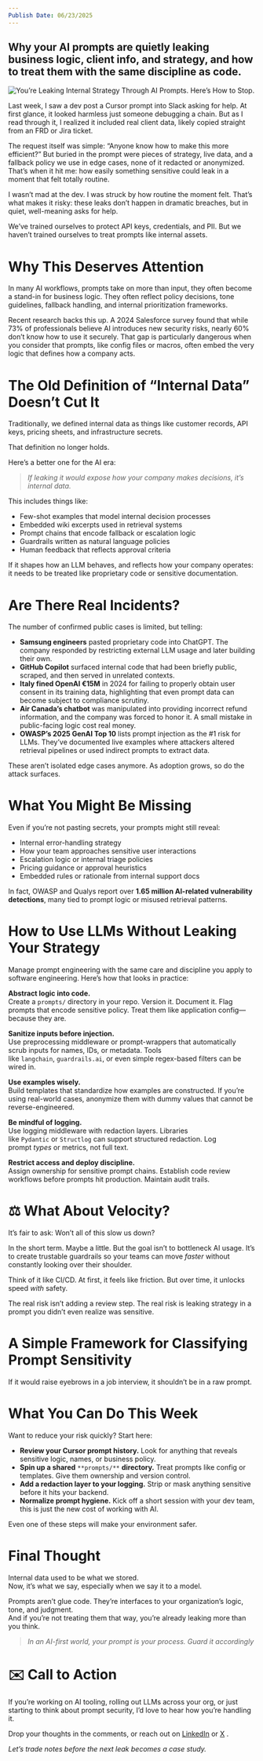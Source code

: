 ```yaml
---
Publish Date: 06/23/2025
---
```

## Why your AI prompts are quietly leaking business logic, client info, and strategy, and how to treat them with the same discipline as code.

![You’re Leaking Internal Strategy Through AI Prompts. Here’s How to Stop.](YoureLeakingInternalStrategyThroughAIPrompts.webp)

Last week, I saw a dev post a Cursor prompt into Slack asking for help. At first glance, it looked harmless just someone debugging a chain. But as I read through it, I realized it included real client data, likely copied straight from an FRD or Jira ticket.

The request itself was simple: “Anyone know how to make this more efficient?” But buried in the prompt were pieces of strategy, live data, and a fallback policy we use in edge cases, none of it redacted or anonymized. That’s when it hit me: how easily something sensitive could leak in a moment that felt totally routine.

I wasn’t mad at the dev. I was struck by how routine the moment felt. That’s what makes it risky: these leaks don’t happen in dramatic breaches, but in quiet, well-meaning asks for help.

We’ve trained ourselves to protect API keys, credentials, and PII. But we haven’t trained ourselves to treat prompts like internal assets.

# Why This Deserves Attention

In many AI workflows, prompts take on more than input, they often become a stand-in for business logic. They often reflect policy decisions, tone guidelines, fallback handling, and internal prioritization frameworks.

Recent research backs this up. A 2024 Salesforce survey found that while 73% of professionals believe AI introduces new security risks, nearly 60% don’t know how to use it securely. That gap is particularly dangerous when you consider that prompts, like config files or macros, often embed the very logic that defines how a company acts.

# The Old Definition of “Internal Data” Doesn’t Cut It

Traditionally, we defined internal data as things like customer records, API keys, pricing sheets, and infrastructure secrets.

That definition no longer holds.

Here’s a better one for the AI era:

> _If leaking it would expose how your company makes decisions, it’s internal data._

This includes things like:

- Few-shot examples that model internal decision processes
- Embedded wiki excerpts used in retrieval systems
- Prompt chains that encode fallback or escalation logic
- Guardrails written as natural language policies
- Human feedback that reflects approval criteria

If it shapes how an LLM behaves, and reflects how your company operates: it needs to be treated like proprietary code or sensitive documentation.

# Are There Real Incidents?

The number of confirmed public cases is limited, but telling:

- **Samsung engineers** pasted proprietary code into ChatGPT. The company responded by restricting external LLM usage and later building their own.
- **GitHub Copilot** surfaced internal code that had been briefly public, scraped, and then served in unrelated contexts.
- **Italy fined OpenAI €15M** in 2024 for failing to properly obtain user consent in its training data, highlighting that even prompt data can become subject to compliance scrutiny.
- **Air Canada’s chatbot** was manipulated into providing incorrect refund information, and the company was forced to honor it. A small mistake in public-facing logic cost real money.
- **OWASP’s 2025 GenAI Top 10** lists prompt injection as the #1 risk for LLMs. They’ve documented live examples where attackers altered retrieval pipelines or used indirect prompts to extract data.

These aren’t isolated edge cases anymore. As adoption grows, so do the attack surfaces.

# What You Might Be Missing

Even if you’re not pasting secrets, your prompts might still reveal:

- Internal error-handling strategy
- How your team approaches sensitive user interactions
- Escalation logic or internal triage policies
- Pricing guidance or approval heuristics
- Embedded rules or rationale from internal support docs

In fact, OWASP and Qualys report over **1.65 million AI-related vulnerability detections**, many tied to prompt logic or misused retrieval patterns.

# How to Use LLMs Without Leaking Your Strategy

Manage prompt engineering with the same care and discipline you apply to software engineering. Here’s how that looks in practice:

**Abstract logic into code.**  
Create a `prompts/` directory in your repo. Version it. Document it. Flag prompts that encode sensitive policy. Treat them like application config—because they are.

**Sanitize inputs before injection.**  
Use preprocessing middleware or prompt-wrappers that automatically scrub inputs for names, IDs, or metadata. Tools like `langchain`, `guardrails.ai`, or even simple regex-based filters can be wired in.

**Use examples wisely.**  
Build templates that standardize how examples are constructed. If you’re using real-world cases, anonymize them with dummy values that cannot be reverse-engineered.

**Be mindful of logging.**  
Use logging middleware with redaction layers. Libraries like `Pydantic` or `Structlog` can support structured redaction. Log prompt _types_ or metrics, not full text.

**Restrict access and deploy discipline.**  
Assign ownership for sensitive prompt chains. Establish code review workflows before prompts hit production. Maintain audit trails.

# ⚖️ What About Velocity?

It’s fair to ask: Won’t all of this slow us down?

In the short term. Maybe a little. But the goal isn’t to bottleneck AI usage. It’s to create trustable guardrails so your teams can move _faster_ without constantly looking over their shoulder.

Think of it like CI/CD. At first, it feels like friction. But over time, it unlocks speed _with_ safety.

The real risk isn’t adding a review step. The real risk is leaking strategy in a prompt you didn’t even realize was sensitive.

# A Simple Framework for Classifying Prompt Sensitivity

If it would raise eyebrows in a job interview, it shouldn’t be in a raw prompt.

# What You Can Do This Week

Want to reduce your risk quickly? Start here:

- **Review your Cursor prompt history.** Look for anything that reveals sensitive logic, names, or business policy.
- **Spin up a shared** `**prompts/**` **directory.** Treat prompts like config or templates. Give them ownership and version control.
- **Add a redaction layer to your logging.** Strip or mask anything sensitive before it hits your backend.
- **Normalize prompt hygiene.** Kick off a short session with your dev team, this is just the new cost of working with AI.

Even one of these steps will make your environment safer.

# Final Thought

Internal data used to be what we stored.  
Now, it’s what we say, especially when we say it to a model.

Prompts aren’t glue code. They’re interfaces to your organization’s logic, tone, and judgment.  
And if you’re not treating them that way, you’re already leaking more than you think.

> _In an AI-first world, your prompt is your process. Guard it accordingly_

# ✉️ Call to Action

If you’re working on AI tooling, rolling out LLMs across your org, or just starting to think about prompt security, I’d love to hear how you’re handling it.

Drop your thoughts in the comments, or reach out on [LinkedIn](https://www.linkedin.com/in/john-munn-bbab434b/) or [X](https://x.com/JohnMunn5) .

_Let’s trade notes before the next leak becomes a case study._